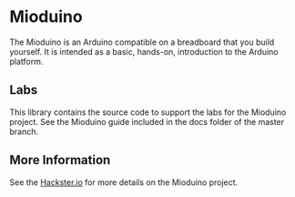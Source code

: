 # Mioduino
The Mioduino is an Arduino compatible on a breadboard that you build yourself. It is intended as a basic, hands-on, introduction to the Arduino platform.

## Labs ##
This library contains the source code to support the labs for the Mioduino project. See the Mioduino guide included in the docs folder of the master branch.

## More Information ##
See the [Hackster.io](https://www.hackster.io/porrey/mioduino-392cd2 "Hackster.io") for more details on the Mioduino project.